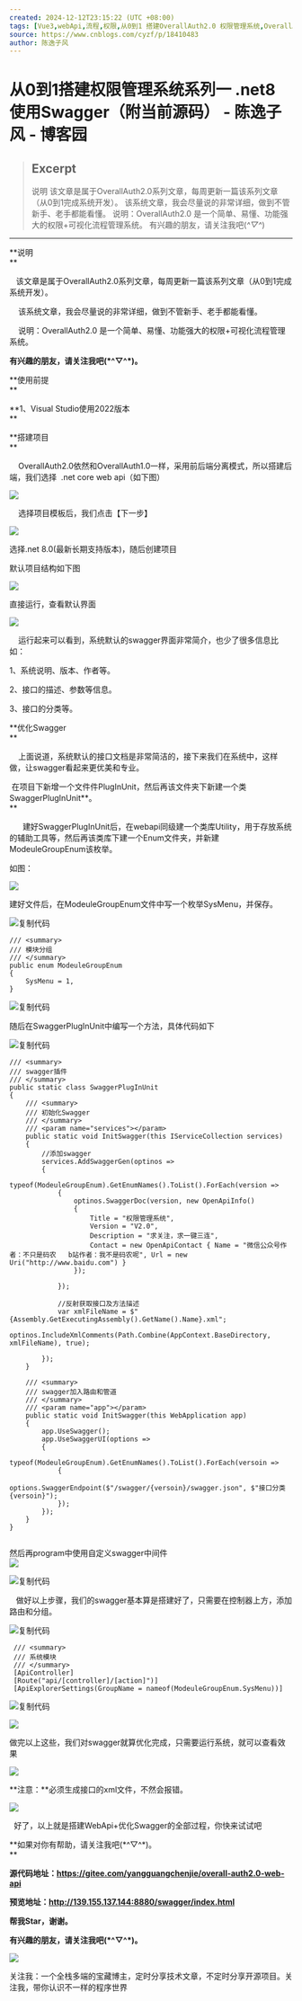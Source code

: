 ```yaml
---
created: 2024-12-12T23:15:22 (UTC +08:00)
tags: [Vue3,webApi,流程,权限,从0到1 搭建OverallAuth2.0 权限管理系统,OverallAuth2.0 权限管理系统]
source: https://www.cnblogs.com/cyzf/p/18410483
author: 陈逸子风
---
```


# 从0到1搭建权限管理系统系列一 .net8 使用Swagger（附当前源码） - 陈逸子风 - 博客园

> ## Excerpt
> 说明 该文章是属于OverallAuth2.0系列文章，每周更新一篇该系列文章（从0到1完成系统开发）。 该系统文章，我会尽量说的非常详细，做到不管新手、老手都能看懂。 说明：OverallAuth2.0 是一个简单、易懂、功能强大的权限+可视化流程管理系统。 有兴趣的朋友，请关注我吧(*^▽^*)

---
**说明  
**

   该文章是属于OverallAuth2.0系列文章，每周更新一篇该系列文章（从0到1完成系统开发）。

    该系统文章，我会尽量说的非常详细，做到不管新手、老手都能看懂。

    说明：OverallAuth2.0 是一个简单、易懂、功能强大的权限+可视化流程管理系统。

**有兴趣的朋友，请关注我吧(\*^▽^\*)。**

**使用前提  
**

**1、Visual Studio使用2022版本  
**

**搭建项目  
**

    OverallAuth2.0依然和OverallAuth1.0一样，采用前后端分离模式，所以搭建后端，我们选择  .net core web api（如下图）

![](https://img2024.cnblogs.com/blog/1158526/202409/1158526-20240912161037135-1552827599.png)

    选择项目模板后，我们点击【下一步】

![](https://img2024.cnblogs.com/blog/1158526/202409/1158526-20240912161052220-911898265.png)

选择.net 8.0(最新长期支持版本)，随后创建项目

默认项目结构如下图

![](https://img2024.cnblogs.com/blog/1158526/202409/1158526-20240912161103533-47110754.png)

直接运行，查看默认界面

![](https://img2024.cnblogs.com/blog/1158526/202409/1158526-20240912161117958-1486706222.png)

    运行起来可以看到，系统默认的swagger界面非常简介，也少了很多信息比如：

1、系统说明、版本、作者等。

2、接口的描述、参数等信息。

3、接口的分类等。

**优化Swagger  
**

    上面说道，系统默认的接口文档是非常简洁的，接下来我们在系统中，这样做，让swagger看起来更优美和专业。

 在项目下新增一个文件件PlugInUnit，然后再该文件夹下新建一个类SwaggerPlugInUnit**。  
**

      建好SwaggerPlugInUnit后，在webapi同级建一个类库Utility，用于存放系统的辅助工具等，然后再该类库下建一个Enum文件夹，并新建ModeuleGroupEnum该枚举。

如图：

![](https://img2024.cnblogs.com/blog/1158526/202409/1158526-20240912161135787-838323720.png)

建好文件后，在ModeuleGroupEnum文件中写一个枚举SysMenu，并保存。

![复制代码](https://assets.cnblogs.com/images/copycode.gif)

```
/// <summary>
/// 模块分组
/// </summary>
public enum ModeuleGroupEnum
{
    SysMenu = 1,
}
```

![复制代码](https://assets.cnblogs.com/images/copycode.gif)

随后在SwaggerPlugInUnit中编写一个方法，具体代码如下

![复制代码](https://assets.cnblogs.com/images/copycode.gif)

```
/// <summary>
/// swagger插件
/// </summary>
public static class SwaggerPlugInUnit
{
    /// <summary>
    /// 初始化Swagger
    /// </summary>
    /// <param name="services"></param>
    public static void InitSwagger(this IServiceCollection services)
    {
        //添加swagger
        services.AddSwaggerGen(optinos =>
        {
            typeof(ModeuleGroupEnum).GetEnumNames().ToList().ForEach(version =>
            {
                optinos.SwaggerDoc(version, new OpenApiInfo()
                {
                    Title = "权限管理系统",
                    Version = "V2.0",
                    Description = "求关注，求一键三连",
                    Contact = new OpenApiContact { Name = "微信公众号作者：不只是码农   b站作者：我不是码农呢", Url = new Uri("http://www.baidu.com") }
                });

            });

            //反射获取接口及方法描述
            var xmlFileName = $"{Assembly.GetExecutingAssembly().GetName().Name}.xml";
            optinos.IncludeXmlComments(Path.Combine(AppContext.BaseDirectory, xmlFileName), true);

        });
    }

    /// <summary>
    /// swagger加入路由和管道
    /// </summary>
    /// <param name="app"></param>
    public static void InitSwagger(this WebApplication app)
    {
        app.UseSwagger();
        app.UseSwaggerUI(options =>
        {
            typeof(ModeuleGroupEnum).GetEnumNames().ToList().ForEach(versoin =>
            {
                options.SwaggerEndpoint($"/swagger/{versoin}/swagger.json", $"接口分类{versoin}");
            });
        });
    }
}


```
然后再program中使用自定义swagger中间件  
![](https://img2024.cnblogs.com/blog/1158526/202409/1158526-20240912161439487-2111244537.png)

![复制代码](https://assets.cnblogs.com/images/copycode.gif)

   做好以上步骤，我们的swagger基本算是搭建好了，只需要在控制器上方，添加路由和分组。

![复制代码](https://assets.cnblogs.com/images/copycode.gif)

```
 /// <summary>
 /// 系统模块
 /// </summary>
 [ApiController]
 [Route("api/[controller]/[action]")]
 [ApiExplorerSettings(GroupName = nameof(ModeuleGroupEnum.SysMenu))]
```

![复制代码](https://assets.cnblogs.com/images/copycode.gif)

![](https://img2024.cnblogs.com/blog/1158526/202409/1158526-20240912161523755-2147131863.png)

做完以上这些，我们对swagger就算优化完成，只需要运行系统，就可以查看效果

![](https://img2024.cnblogs.com/blog/1158526/202409/1158526-20240912161541274-510956673.png)

**注意：**必须生成接口的xml文件，不然会报错。

![](https://img2024.cnblogs.com/blog/1158526/202409/1158526-20240912161552034-990154104.png)

  好了，以上就是搭建WebApi+优化Swagger的全部过程，你快来试试吧

**如果对你有帮助，请关注我吧(\*^▽^\*)。  
**

**源代码地址：https://gitee.com/yangguangchenjie/overall-auth2.0-web-api**  

**预览地址：http://139.155.137.144:8880/swagger/index.html**

**帮我Star，谢谢。**

**有兴趣的朋友，请关注我吧(\*^▽^\*)。**

**![](https://img2024.cnblogs.com/blog/1158526/202408/1158526-20240824140446786-404771438.png)**

关注我：一个全栈多端的宝藏博主，定时分享技术文章，不定时分享开源项目。关注我，带你认识不一样的程序世界
